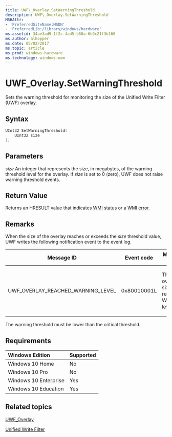 ```yaml
---
title: UWF\_Overlay.SetWarningThreshold
description: UWF\_Overlay.SetWarningThreshold
MSHAttr:
- 'PreferredSiteName:MSDN'
- 'PreferredLib:/library/windows/hardware'
ms.assetid: 34ae3ad9-1f2c-4ad5-b68a-6b9c21f3b160
ms.author: alhopper
ms.date: 05/02/2017
ms.topic: article
ms.prod: windows-hardware
ms.technology: windows-oem
---
```

# UWF\_Overlay.SetWarningThreshold

Sets the warning threshold for monitoring the size of the Unified Write Filter (UWF) overlay.

## Syntax

```powershell
UInt32 SetWarningThreshold(
    UInt32 size
);
```

## Parameters

<a href="" id="size"></a>*size*
An integer that represents the size, in megabytes, of the warning threshold level for the overlay. If *size* is set to 0 (zero), UWF does not raise warning threshold events.

## Return Value

Returns an HRESULT value that indicates [WMI status](http://go.microsoft.com/fwlink/p/?LinkID=208318) or a [WMI error](http://go.microsoft.com/fwlink/p/?LinkID=208317).

## Remarks

When the size of the overlay reaches or exceeds the *size* threshold value, UWF writes the following notification event to the event log.

<table>
<colgroup>
<col width="33%" />
<col width="33%" />
<col width="33%" />
</colgroup>
<thead>
<tr class="header">
<th>Message ID</th>
<th>Event code</th>
<th>Message text</th>
</tr>
</thead>
<tbody>
<tr class="odd">
<td><p>UWF_OVERLAY_REACHED_WARNING_LEVEL</p></td>
<td><p>0x80010001L</p></td>
<td><p>The UWF overlay size has reached WARNING level.</p></td>
</tr>
</tbody>
</table>

The warning threshold must be lower than the critical threshold.

## Requirements

| Windows Edition       | Supported |
|:----------------------|:----------|
| Windows 10 Home       | No        |
| Windows 10 Pro        | No        |
| Windows 10 Enterprise | Yes       |
| Windows 10 Education  | Yes       |

## Related topics

[UWF\_Overlay](uwf-overlay.md)

[Unified Write Filter](unified-write-filter.md)